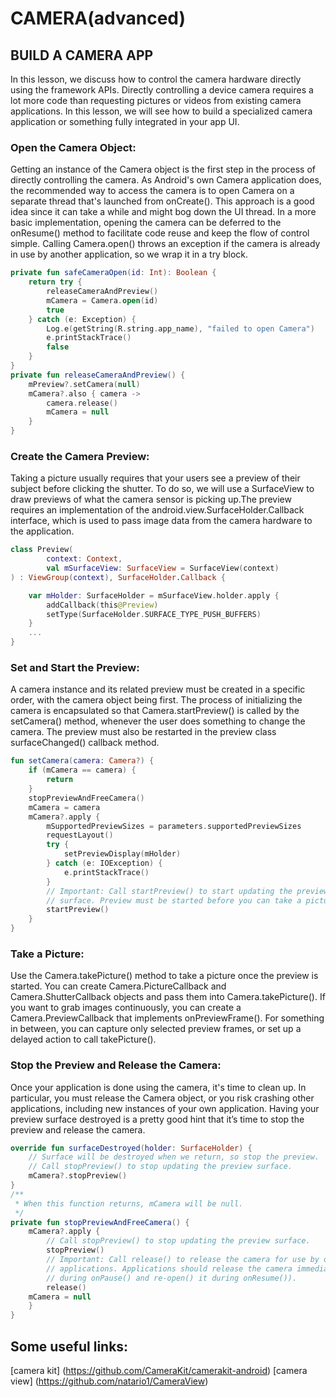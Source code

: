 # CAMERA(advanced) 
## BUILD A CAMERA APP

In this lesson, we discuss how to control the camera hardware directly using the framework APIs.
Directly controlling a device camera requires a lot more code than requesting pictures or videos from existing camera applications. In this lesson, we will see how to build a specialized camera application or something fully integrated in your app UI.


### Open the Camera Object:
Getting an instance of the Camera object is the first step in the process of directly controlling the camera. As Android's own Camera application does, the recommended way to access the camera is to open Camera on a separate thread that's launched from onCreate(). This approach is a good idea since it can take a while and might bog down the UI thread. In a more basic implementation, opening the camera can be deferred to the onResume() method to facilitate code reuse and keep the flow of control simple. Calling Camera.open() throws an exception if the camera is already in use by another application, so we wrap it in a try block.

``` kotlin
private fun safeCameraOpen(id: Int): Boolean {
    return try {
        releaseCameraAndPreview()
        mCamera = Camera.open(id)
        true
    } catch (e: Exception) {
        Log.e(getString(R.string.app_name), "failed to open Camera")
        e.printStackTrace()
        false
    }
}
private fun releaseCameraAndPreview() {
    mPreview?.setCamera(null)
    mCamera?.also { camera ->
        camera.release()
        mCamera = null
    }
}
```


### Create the Camera Preview:
Taking a picture usually requires that your users see a preview of their subject before clicking the shutter. To do so, we will use a SurfaceView to draw previews of what the camera sensor is picking up.The preview requires an implementation of the android.view.SurfaceHolder.Callback interface, which is used to pass image data from the camera hardware to the application.

``` kotlin
class Preview(
        context: Context,
        val mSurfaceView: SurfaceView = SurfaceView(context)
) : ViewGroup(context), SurfaceHolder.Callback {

    var mHolder: SurfaceHolder = mSurfaceView.holder.apply {
        addCallback(this@Preview)
        setType(SurfaceHolder.SURFACE_TYPE_PUSH_BUFFERS)
    }
    ...
}
```

### Set and Start the Preview:
A camera instance and its related preview must be created in a specific order, with the camera object being first. The process of initializing the camera is encapsulated so that Camera.startPreview() is called by the setCamera() method, whenever the user does something to change the camera. The preview must also be restarted in the preview class surfaceChanged() callback method.

``` kotlin
fun setCamera(camera: Camera?) {
    if (mCamera == camera) {
        return
    }
    stopPreviewAndFreeCamera()
    mCamera = camera
    mCamera?.apply {
        mSupportedPreviewSizes = parameters.supportedPreviewSizes
        requestLayout()
        try {
            setPreviewDisplay(mHolder)
        } catch (e: IOException) {
            e.printStackTrace()
        }
        // Important: Call startPreview() to start updating the preview
        // surface. Preview must be started before you can take a picture.
        startPreview()
    }
}
```

### Take a Picture:
Use the Camera.takePicture() method to take a picture once the preview is started. You can create Camera.PictureCallback and Camera.ShutterCallback objects and pass them into Camera.takePicture(). If you want to grab images continuously, you can create a Camera.PreviewCallback that implements onPreviewFrame(). For something in between, you can capture only selected preview frames, or set up a delayed action to call takePicture().


### Stop the Preview and Release the Camera:
Once your application is done using the camera, it's time to clean up. In particular, you must release the Camera object, or you risk crashing other applications, including new instances of your own application. Having your preview surface destroyed is a pretty good hint that it’s time to stop the preview and release the camera.

``` kotlin
override fun surfaceDestroyed(holder: SurfaceHolder) {
    // Surface will be destroyed when we return, so stop the preview.
    // Call stopPreview() to stop updating the preview surface.
    mCamera?.stopPreview()
}
/**
 * When this function returns, mCamera will be null.
 */
private fun stopPreviewAndFreeCamera() {
    mCamera?.apply {
        // Call stopPreview() to stop updating the preview surface.
        stopPreview()
        // Important: Call release() to release the camera for use by other
        // applications. Applications should release the camera immediately
        // during onPause() and re-open() it during onResume()).
        release()
    mCamera = null
    }
}
```

## Some useful links:
[camera kit] (https://github.com/CameraKit/camerakit-android)
[camera view] (https://github.com/natario1/CameraView)

